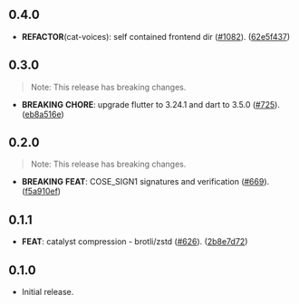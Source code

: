 ## 0.4.0

 - **REFACTOR**(cat-voices): self contained frontend dir ([#1082](https://github.com/input-output-hk/catalyst-voices/issues/1082)). ([62e5f437](https://github.com/input-output-hk/catalyst-voices/commit/62e5f43778fab323d7c1e4ebab4b5e89c1ba0cb5))

## 0.3.0

> Note: This release has breaking changes.

 - **BREAKING** **CHORE**: upgrade flutter to 3.24.1 and dart to 3.5.0 ([#725](https://github.com/input-output-hk/catalyst-voices/issues/725)). ([eb8a516e](https://github.com/input-output-hk/catalyst-voices/commit/eb8a516edbd25386c0fbe41501285870abf82543))

## 0.2.0

> Note: This release has breaking changes.

 - **BREAKING** **FEAT**: COSE_SIGN1 signatures and verification ([#669](https://github.com/input-output-hk/catalyst-voices/issues/669)). ([f5a910ef](https://github.com/input-output-hk/catalyst-voices/commit/f5a910efe36442171521b9ec429aed4a46e05b83))

## 0.1.1

 - **FEAT**: catalyst compression - brotli/zstd ([#626](https://github.com/input-output-hk/catalyst-voices/issues/626)). ([2b8e7d72](https://github.com/input-output-hk/catalyst-voices/commit/2b8e7d7239f9982aa7144a676a86d21b97f912fb))

## 0.1.0

* Initial release.

